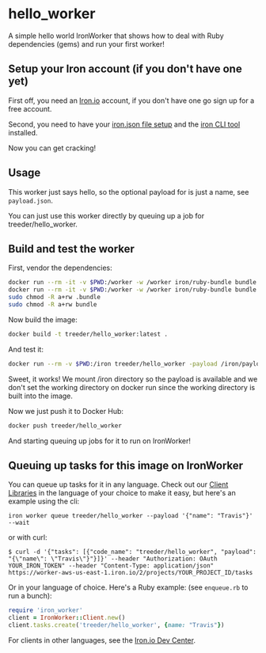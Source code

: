hello_worker
============

A simple hello world IronWorker that shows how to deal with Ruby dependencies (gems) and run your first worker!

## Setup your Iron account (if you don't have one yet)

First off, you need an [Iron.io](http://www.iron.io) account, if you don't have one go sign up for a free account.

Second, you need to have your [iron.json file setup](http://dev.iron.io/worker/reference/configuration/) and the
[iron CLI tool](https://github.com/iron-io/ironcli) installed.

Now you can get cracking!

## Usage

This worker just says hello, so the optional payload for is just a name, see `payload.json`.

You can just use this worker directly by queuing up a job for treeder/hello_worker.

## Build and test the worker

First, vendor the dependencies:

```sh
docker run --rm -it -v $PWD:/worker -w /worker iron/ruby-bundle bundle update
docker run --rm -it -v $PWD:/worker -w /worker iron/ruby-bundle bundle install --standalone --clean
sudo chmod -R a+rw .bundle
sudo chmod -R a+rw bundle
```

Now build the image:

```sh
docker build -t treeder/hello_worker:latest .
```

And test it:

```sh
docker run --rm -v $PWD:/iron treeder/hello_worker -payload /iron/payload.json
```

Sweet, it works!  We mount /iron directory so the payload is available and we don't set the working directory on docker run
since the working directory is built into the image.

Now we just push it to Docker Hub:

```sh
docker push treeder/hello_worker
```

And starting queuing up jobs for it to run on IronWorker!

## Queuing up tasks for this image on IronWorker

You can queue up tasks for it in any language. Check out our [Client Libraries](http://dev.iron.io/worker/)
in the language of your choice to make it easy, but here's an example using the cli:

```
iron worker queue treeder/hello_worker --payload '{"name": "Travis"}' --wait
```

or with curl:

```
$ curl -d '{"tasks": [{"code_name": "treeder/hello_worker", "payload": "{\"name\": \"Travis\"}"}]}' --header "Authorization: OAuth YOUR_IRON_TOKEN" --header "Content-Type: application/json" https://worker-aws-us-east-1.iron.io/2/projects/YOUR_PROJECT_ID/tasks
```

Or in your language of choice. Here's a Ruby example: (see `enqueue.rb` to run a bunch):

```ruby
require 'iron_worker'
client = IronWorker::Client.new()
client.tasks.create('treeder/hello_worker', {name: "Travis"})
```

For clients in other languages, see the [Iron.io Dev Center](http://dev.iron.io).
